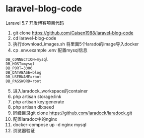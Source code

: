 # laravel-blog-code
Laravel 5.7 开发博客项目代码

1. git clone https://github.com/Caisen1988/laravel-blog-code
2. cd laravel-blog-code
3. 执行download_images.sh 将里面5个larado的image导入docker
4. cp .env.example .env 配置mysql信息
```
DB_CONNECTION=mysql
DB_HOST=mysql
DB_PORT=3306
DB_DATABASE=blog
DB_USERNAME=root
DB_PASSWORD=root
```

5. 进入laradock_workspace的container
6. php artisan storage:link  
7. php artisan key:generate 
8. php artisan db:seed
9. 同级目录git clone https://github.com/laradock/laradock.git
10. 配置laradoc中的nginx
11. docker-compose up -d nginx mysql
12. 浏览器验证

